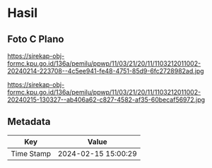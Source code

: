 # Hasil

## Foto C Plano

https://sirekap-obj-formc.kpu.go.id/136a/pemilu/ppwp/11/03/21/20/11/1103212011002-20240214-223708--4c5ee941-fe48-4751-85d9-6fc2728982ad.jpg

https://sirekap-obj-formc.kpu.go.id/136a/pemilu/ppwp/11/03/21/20/11/1103212011002-20240215-130327--ab406a62-c827-4582-af35-60becaf56972.jpg


## Metadata

| Key        | Value               |
| ---------- | ------------------- |
| Time Stamp | 2024-02-15 15:00:29 |



